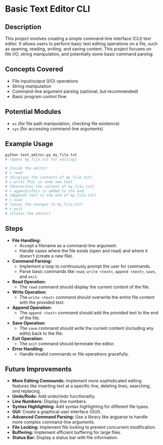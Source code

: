 # Basic Text Editor CLI

## Description

This project involves creating a simple command-line interface (CLI) text editor. It allows users to perform basic text editing operations on a file, such as opening, reading, writing, and saving content. This project focuses on file I/O, string manipulation, and potentially some basic command parsing.

## Concepts Covered

- File input/output (I/O) operations
- String manipulation
- Command-line argument parsing (optional, but recommended)
- Basic program control flow

## Potential Modules

- `os` (for file path manipulation, checking file existence)
- `sys` (for accessing command-line arguments)

## Example Usage

```bash
python text_editor.py my_file.txt
# (Opens my_file.txt for editing)

# Inside the editor:
# > read
# (Displays the contents of my_file.txt)
# > write This is some new text.
# (Overwrites the content of my_file.txt)
# > append\nThis is added to the end.
# (Appends text to the end of my_file.txt)
# > save
# (Saves the changes to my_file.txt)
# > exit
# (Closes the editor)
```

## Steps

- **File Handling:**
  - Accept a filename as a command-line argument.
  - Handle cases where the file exists (open and read) and where it doesn't (create a new file).
- **Command Parsing:**
  - Implement a loop to continuously prompt the user for commands.
  - Parse basic commands like `read`, `write <text>`, `append <text>`, `save`, and `exit`.
- **Read Operation:**
  - The `read` command should display the current content of the file.
- **Write Operation:**
  - The `write <text>` command should overwrite the entire file content with the provided text.
- **Append Operation:**
  - The `append <text>` command should add the provided text to the end of the file.
- **Save Operation:**
  - The `save` command should write the current content (including any edits) back to the file.
- **Exit Operation:**
  - The `exit` command should terminate the editor.
- **Error Handling:**
  - Handle invalid commands or file operations gracefully.

## Future Improvements

- **More Editing Commands:** Implement more sophisticated editing features like inserting text at a specific line, deleting lines, searching, and replacing.
- **Undo/Redo:** Add undo/redo functionality.
- **Line Numbers:** Display line numbers.
- **Syntax Highlighting:** Add syntax highlighting for different file types.
- **GUI:** Create a graphical user interface (GUI).
- **Advanced Command Parsing:** Use a library like argparse to handle more complex command-line arguments.
- **File Locking:** Implement file locking to prevent concurrent modification.
- **Buffering:** Implement efficient buffering for large files.
- **Status Bar:** Display a status bar with file information.
